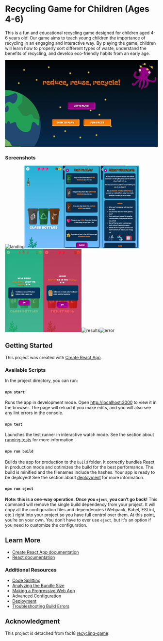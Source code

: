 # Recycling Game for Children (Ages 4-6)

This is a fun and educational recycling game designed for children aged 4-6 years old! Our game aims to teach young children the importance of recycling in an engaging and interactive way. By playing the game, children will learn how to properly sort different types of waste, understand the benefits of recycling, and develop eco-friendly habits from an early age.


![](./snapshots/recycle-game.gif)

### Screenshots
<img alt="landing" src="./snapshots/landing.png" width="25%"><img alt="error" src="./snapshots/game_play.png" width="25%"><img alt="how_to_play" src="./snapshots/how_to_play.png" width="25%"><img alt="facts" src="./snapshots/facts.png" width="25%"><img alt="right_answer" src="./snapshots/right_answer.png" width="25%"><img alt="wrong_answer" src="./snapshots/wrong_answer.png" width="25%"><img alt="results" src="./snapshots/results.png" width="25%"><img alt="error" src="./snapshots/error.png" width="25%">



## Getting Started
This project was created with [Create React App](https://github.com/facebook/create-react-app).

### Available Scripts
In the project directory, you can run:

#### `npm start`
Runs the app in development mode. Open [http://localhost:3000](http://localhost:3000) to view it in the browser. The page will reload if you make edits, and you will also see any lint errors in the console.

#### `npm test`
Launches the test runner in interactive watch mode. See the section about [running tests](https://facebook.github.io/create-react-app/docs/running-tests) for more information.

#### `npm run build`
Builds the app for production to the `build` folder. It correctly bundles React in production mode and optimizes the build for the best performance. The build is minified and the filenames include the hashes. Your app is ready to be deployed! See the section about [deployment](https://facebook.github.io/create-react-app/docs/deployment) for more information.

#### `npm run eject`
**Note: this is a one-way operation. Once you `eject`, you can’t go back!** This command will remove the single build dependency from your project. It will copy all the configuration files and dependencies (Webpack, Babel, ESLint, etc.) right into your project so you have full control over them. At this point, you’re on your own. You don’t have to ever use `eject`, but it's an option if you need to customize the configuration.

## Learn More
- [Create React App documentation](https://facebook.github.io/create-react-app/docs/getting-started)
- [React documentation](https://reactjs.org/)

### Additional Resources
- [Code Splitting](https://facebook.github.io/create-react-app/docs/code-splitting)
- [Analyzing the Bundle Size](https://facebook.github.io/create-react-app/docs/analyzing-the-bundle-size)
- [Making a Progressive Web App](https://facebook.github.io/create-react-app/docs/making-a-progressive-web-app)
- [Advanced Configuration](https://facebook.github.io/create-react-app/docs/advanced-configuration)
- [Deployment](https://facebook.github.io/create-react-app/docs/deployment)
- [Troubleshooting Build Errors](https://facebook.github.io/create-react-app/docs/troubleshooting#npm-run-build-fails-to-minify)

## Acknowledgment
This project is detached from fac18 [recycling-game](https://github.com/fac18/recycling-game).